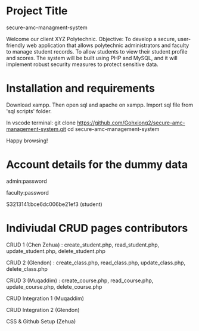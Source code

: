 # Project Title
secure-amc-managment-system

Welcome our client XYZ Polytechnic.
Objective: To develop a secure, user-friendly web application that
allows polytechnic administrators and faculty to manage student
records. To allow students to view their student profile and scores.
The system will be built using PHP and MySQL, and it will implement
robust security measures to protect sensitive data.

# Installation and requirements
Download xampp. Then open sql and apache on xampp.
Import sql file from 'sql scripts' folder.

In vscode terminal:
git clone https://github.com/Gohxiong2/secure-amc-management-system.git
cd secure-amc-management-system

Happy browsing!

# Account details for the dummy data
admin:password

faculty:password

S3213141:bce6dc006be21ef3 (student)

# Indiviudal CRUD pages contributors
CRUD 1 (Chen Zehua) : create_student.php, read_student.php, update_student.php, delete_student.php

CRUD 2 (Glendon) : create_class.php, read_class.php, update_class.php, delete_class.php

CRUD 3 (Muqaddim) : create_course.php, read_course.php, update_course.php, delete_course.php

CRUD Integration 1 (Muqaddim)

CRUD Integration 2 (Glendon)

CSS & Github Setup (Zehua)